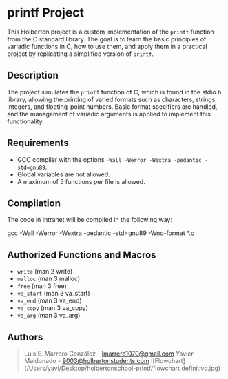 # printf Project

This Holberton project is a custom implementation of the `printf` function from the C standard library.
The goal is to learn the basic principles of variadic functions in C,
how to use them, and apply them in a practical project by replicating a simplified version of `printf`.

## Description

The project simulates the `printf` function of C, which is found in the stdio.h library,
allowing the printing of varied formats such as characters, strings, integers, and floating-point numbers.
Basic format specifiers are handled, and the management of variadic arguments is applied to implement this functionality.

## Requirements

- GCC compiler with the options `-Wall -Werror -Wextra -pedantic -std=gnu89`.
- Global variables are not allowed.
- A maximum of 5 functions per file is allowed.

## Compilation

The code in Intranet will be compiled in the following way:

gcc -Wall -Werror -Wextra -pedantic -std=gnu89 -Wno-format *.c


## Authorized Functions and Macros

- `write` (man 2 write)
- `malloc` (man 3 malloc)
- `free` (man 3 free)
- `va_start` (man 3 va_start)
- `va_end` (man 3 va_end)
- `va_copy` (man 3 va_copy)
- `va_arg` (man 3 va_arg)

## Authors

> Luis E. Marrero González - lmarrero1070@gmail.com
Yavier Maldonado - 9003@holbertonstudents.com
![Flowchart](/Users/yavi/Desktop/holbertonschool-printf/flowchart definitivo.jpg)
